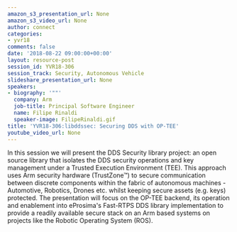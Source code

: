 ```yaml
---
amazon_s3_presentation_url: None
amazon_s3_video_url: None
author: connect
categories:
- yvr18
comments: false
date: '2018-08-22 09:00:00+00:00'
layout: resource-post
session_id: YVR18-306
session_track: Security, Autonomous Vehicle
slideshare_presentation_url: None
speakers:
- biography: '""'
  company: Arm
  job-title: Principal Software Engineer
  name: Filipe Rinaldi
  speaker-image: FilipeRinaldi.gif
title: 'YVR18-306:libddssec: Securing DDS with OP-TEE'
youtube_video_url: None
---
```


In this session we will present the DDS Security library project: an open source library that isolates the DDS security operations and key management under a Trusted Execution Environment (TEE). This approach uses Arm security hardware (TrustZone™) to secure communication between discrete components within the fabric of autonomous machines - Automotive, Robotics, Drones etc. whilst keeping secure assets (e.g. keys) protected. The presentation will focus on the OP-TEE backend, its operation and enablement into eProsima's Fast-RTPS DDS library implementation to provide a readily available secure stack on an Arm based systems on projects like the Robotic Operating System (ROS).